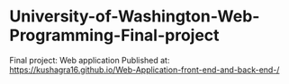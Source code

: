 # University-of-Washington-Web-Programming-Final-project
Final project: Web application
Published at: https://kushagra16.github.io/Web-Application-front-end-and-back-end-/

